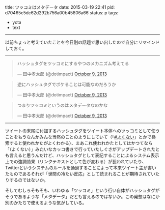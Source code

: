title: ツッコミはメタデータ
date: 2015-03-19 22:41
pid: d70465c5dc62d292b756a00b45806a66
status: p
tags:
- yota
- text
---

以前ちょっと考えていたことを今日別の話題で思い出したので自分にリマインドしておく。

----

<blockquote class="twitter-tweet" lang="en"><p>ハッシュタグをツッコミにするやつのメカニズム考えてる</p>&mdash; 田中孝太郎 (@dotimpact) <a href="https://twitter.com/dotimpact/status/387729523925856256">October 9, 2013</a></blockquote>
<script async src="//platform.twitter.com/widgets.js" charset="utf-8"></script>

<blockquote class="twitter-tweet" lang="en"><p>逆にハッシュタグでボケることは可能なのだろうか</p>&mdash; 田中孝太郎 (@dotimpact) <a href="https://twitter.com/dotimpact/status/387730058208870401">October 9, 2013</a></blockquote>
<script async src="//platform.twitter.com/widgets.js" charset="utf-8"></script>

<blockquote class="twitter-tweet" lang="en"><p>つまりツッコミというのはメタデータなのかな</p>&mdash; 田中孝太郎 (@dotimpact) <a href="https://twitter.com/dotimpact/status/387731132193976321">October 9, 2013</a></blockquote>
<script async src="//platform.twitter.com/widgets.js" charset="utf-8"></script>

----

ツイートの末尾に付加するハッシュタグをツイート本体へのツッコミとして使うことをもうなんかみんな当然のことのようにしていて（「[#よくない](https://twitter.com/search?q=%23%E3%82%88%E3%81%8F%E3%81%AA%E3%81%84&src=typd)」とかで検索すると使われかたがよくわかる）、まあこれ使われかたとしてはかつてなら「（よくない）」みたいなカッコ書きで行っていたしぐさがアップデートされたとも言えると思うんだけど、ハッシュタグとして表記することによるシステム表示上での強調効果（リンクテキストとして色が変わる）が狙われていたり、Twitterというシステムのルールを通過することによって本来ツイート主が書いたものであるそれが「世間の冷たい反応」として読まれることが期待されていたりするのではないか。

そしてむしろそもそも、いわゆる「ツッコミ」という行い自体がハッシュタグがそうであるような「メタデータ」だとも言えるのではないか。この発想はなにか別のかたちで使えるような気がしている。
